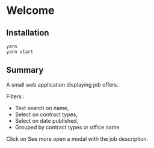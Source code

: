 # Welcome

## Installation

```
yarn
yarn start
```

## Summary

A small web application displaying job offers. 

Filters : 
- Text search on name,
- Select on contract types,
- Select on date published,
- Grouped by contract types or office name

Click on See more open a modal with the job description. 
